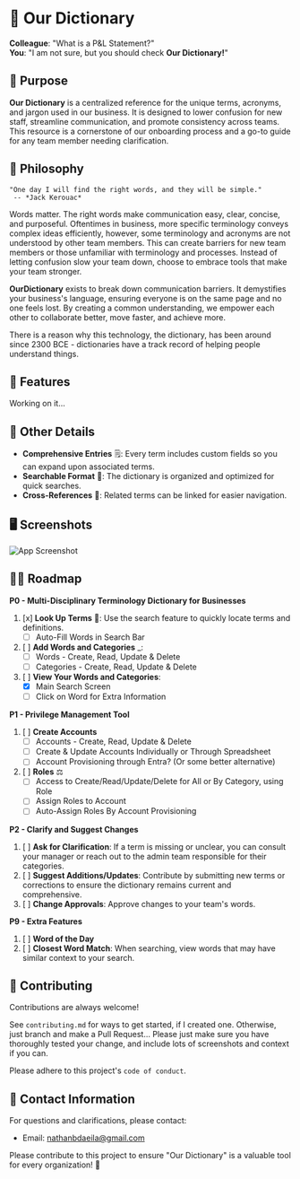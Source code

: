 # **📖 Our Dictionary**

**Colleague**: "What is a P&L Statement?"\
**You**: "I am not sure, but you should check **Our Dictionary!**"

🎯 Purpose
-------------
**Our Dictionary** is a centralized reference for the unique terms, acronyms, and jargon used in our business. It is designed to lower confusion for new staff, streamline communication, and promote consistency across teams. This resource is a cornerstone of our onboarding process and a go-to guide for any team member needing clarification.

🧭 Philosophy
-------------

``` 
"One day I will find the right words, and they will be simple."
 -- *Jack Kerouac*
```
Words matter. The right words make communication easy, clear, concise, and purposeful. Oftentimes in business, more specific terminology conveys complex ideas efficiently, however, some terminology and acronyms are not understood by other team members. This can create barriers for new team members or those unfamiliar with terminology and processes. Instead of letting confusion slow your team down, choose to embrace tools that make your team stronger.

**OurDictionary** exists to break down communication barriers. It demystifies your business's language, ensuring everyone is on the same page and no one feels lost. By creating a common understanding, we empower each other to collaborate better, move faster, and achieve more.

There is a reason why this technology, the dictionary, has been around since 2300 BCE - dictionaries have a track record of helping people understand things. 

🔎 Features
-------------
Working on it...

**🌟 Other Details**
-------------
-   **Comprehensive Entries** 🗒️: Every term includes custom fields so you can expand upon associated terms.
-   **Searchable Format** 🔎: The dictionary is organized and optimized for quick searches.
-   **Cross-References** 🔗: Related terms can be linked for easier navigation.

🖥 Screenshots
-------------
![App Screenshot](https://via.placeholder.com/468x300?text=App+Screenshot+Here)

👨‍🔬 Roadmap
-------------
**P0 - Multi-Disciplinary Terminology Dictionary for Businesses**
1.  [x]  **Look Up Terms** 🔎: Use the search feature to quickly locate terms and definitions.
    -  [ ]  Auto-Fill Words in Search Bar
2.  [ ]  **Add Words and Categories** _: 
    -  [ ]  Words - Create, Read, Update & Delete
    -  [ ]  Categories - Create, Read, Update & Delete
3.  [ ]  **View Your Words and Categories**: 
    -  [x]  Main Search Screen
    -  [ ]  Click on Word for Extra Information

**P1 - Privilege Management Tool**
1.  [ ]  **Create Accounts**
    -  [ ]  Accounts - Create, Read, Update & Delete
    -  [ ]  Create & Update Accounts Individually or Through Spreadsheet
    -  [ ]  Account Provisioning through Entra? (Or some better alternative)
2.  [ ]  **Roles** ⚖
    -  [ ]  Access to Create/Read/Update/Delete for All or By Category, using Role
    -  [ ]  Assign Roles to Account
    -  [ ]  Auto-Assign Roles By Account Provisioning

**P2 - Clarify and Suggest Changes**
1.  [ ]  **Ask for Clarification**: If a term is missing or unclear, you can consult your manager or reach out to the admin team responsible for their categories.
2.  [ ]  **Suggest Additions/Updates**: Contribute by submitting new terms or corrections to ensure the dictionary remains current and comprehensive.
3.  [ ]  **Change Approvals**: Approve changes to your team's words. 

**P9 - Extra Features**
1.  [ ]  **Word of the Day**
2.  [ ]  **Closest Word Match**: When searching, view words that may have similar context to your search. 

🤼 Contributing
-------------
Contributions are always welcome!

See `contributing.md` for ways to get started, if I created one. Otherwise, just branch and make a Pull Request... Please just make sure you have thoroughly tested your change, and include lots of screenshots and context if you can. 

Please adhere to this project's `code of conduct`.


**📧 Contact Information**
-------------
For questions and clarifications, please contact:

-   Email: nathanbdaeila@gmail.com

Please contribute to this project to ensure "Our Dictionary" is a valuable tool for every organization! 🚀
